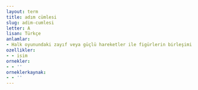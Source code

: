 ```yaml
---
layout: term
title: adım cümlesi
slug: adim-cumlesi
letter: A
lisan: Türkçe
anlamlar:
- Halk oyunundaki zayıf veya güçlü hareketler ile figürlerin birleşimi
ozellikler:
- - isim
ornekler:
- - ''
orneklerkaynak:
- - ''
---
```

